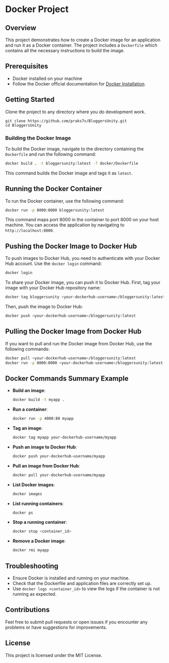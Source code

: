 # Docker Project

## Overview
This project demonstrates how to create a Docker image for an application and run it as a Docker container. The project includes a `Dockerfile` which contains all the necessary instructions to build the image.

## Prerequisites
- Docker installed on your machine
- Follow the Docker official documentation for [Docker Installation](https://docs.docker.com/engine/install/).

## Getting Started

Clone the project to any directory where you do development work.

```
git clone https://github.com/praks7v/BloggersUnity.git
cd BloggersUnity
```

### Building the Docker Image
To build the Docker image, navigate to the directory containing the `Dockerfile` and run the following command:

```bash
docker build . -t bloggersunity:latest -f docker/Dockerfile
```

This command builds the Docker image and tags it as `latest`.

## Running the Docker Container
To run the Docker container, use the following command:

```bash
docker run -p 8000:8000 bloggersunity:latest
```

This command maps port 8000 in the container to port 8000 on your host machine. You can access the application by navigating to `http://localhost:8000`.

## Pushing the Docker Image to Docker Hub
To push images to Docker Hub, you need to authenticate with your Docker Hub account. Use the `docker login` command:

```bash
docker login
```

To share your Docker image, you can push it to Docker Hub. First, tag your image with your Docker Hub repository name:

```bash
docker tag bloggersunity <your-dockerhub-username>/bloggersunity:latest
```

Then, push the image to Docker Hub:

```bash
docker push <your-dockerhub-username>/bloggersunity:latest
```

## Pulling the Docker Image from Docker Hub
If you want to pull and run the Docker image from Docker Hub, use the following commands:

```bash
docker pull <your-dockerhub-username>/bloggersunity:latest
docker run -p 8000:8000 <your-dockerhub-username>/bloggersunity:latest
```

## Docker Commands Summary Example
- **Build an image**:
    ```bash
    docker build -t myapp .
    ```
- **Run a container**:
    ```bash
    docker run -p 4000:80 myapp
    ```
- **Tag an image**:
    ```bash
    docker tag myapp your-dockerhub-username/myapp
    ```
- **Push an image to Docker Hub**:
    ```bash
    docker push your-dockerhub-username/myapp
    ```
- **Pull an image from Docker Hub**:
    ```bash
    docker pull your-dockerhub-username/myapp
    ```
- **List Docker images**:
    ```bash
    docker images
    ```
- **List running containers**:
    ```bash
    docker ps
    ```
- **Stop a running container**:
    ```bash
    docker stop <container_id>
    ```
- **Remove a Docker image**:
    ```bash
    docker rmi myapp
    ```

## Troubleshooting
- Ensure Docker is installed and running on your machine.
- Check that the Dockerfile and application files are correctly set up.
- Use `docker logs <container_id>` to view the logs if the container is not running as expected.

## Contributions
Feel free to submit pull requests or open issues if you encounter any problems or have suggestions for improvements.

## License
This project is licensed under the MIT License.

